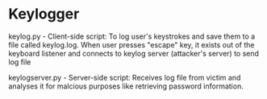 # Keylogger
keylog.py - Client-side script: To log user's keystrokes and save them to a file called keylog.log. When user presses "escape" key, it exists out of the keyboard listener and connects to keylog server (attacker's server) to send log file

keylogserver.py - Server-side script: Receives log file from victim and analyses it for malcious purposes like retrieving password information.
